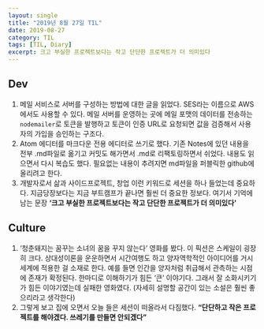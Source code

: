 ```yaml
---
layout: single
title: "2019년 8월 27일 TIL"
date: 2019-08-27
category: TIL
tags: [TIL, Diary]
excerpt: 크고 부실한 프로젝트보다는 작고 단단한 프로젝트가 더 의미있다
---
```


## Dev
1. 메일 서비스로 서버를 구성하는 방법에 대한 글을 읽었다. SES라는 이름으로 AWS에서도 사용할 수 있다. 메일 서버를 운영하는 곳에 메일 포맷의 데이터를 전송하는 `nodemailer`로 토큰을 발행하고 토큰이 인증 URL로 요청되면 값을 검증해서 사용자의 가입을 승인하는 구조다.
2. Atom 에디터를 마크다운 전용 에디터로 쓰기로 했다. 기존 Notes에 있던 내용을 전부 .md파일로 옮기고 커밋도 해가면서 .md로 리팩토링하면서 쉬었다. 내용도 읽으면서 다시 복습도 했다. 필요없는 내용이 추려지면 md파일을 퍼블릭한 github에 올리려고 한다.
3. 개발자로서 삶과 사이드프로젝트, 창업 이런 키워드로 세션을 하나 들었는데 중요하다. 지금당장보다는 지금 부트캠프가 끝나면 훨씬 더 중요한 정보다. 여기서 기억에 남는 문장
**‘크고 부실한 프로젝트보다는 작고 단단한 프로젝트가 더 의미있다'**

## Culture

1. ‘청춘돼지는 꿈꾸는 소녀의 꿈을 꾸지 않는다’ 영화를 봤다.
이 픽션은 스케일이 굉장히 크다. 상대성이론을 운운하면서 시간여행도 하고 양자역학적인 아이디어를 거시세계에 적용한 걸 소재로 한다. 예를 들면 인간을 양자처럼 취급해서 관측하는 시점에 존재가 확정된다. 한마디로 이해하기가 힘든 ‘큰’ 이야기다. 그래서 잘 소화시키기가 힘든 이야기였는데 실패한 영화였다. (자세히 설명할 공간이 있는 소설은 훨씬 좋으리라고 생각한다)
2. 그렇게 보고 집에 오면서 오늘 들은 세션이 떠올라서 다짐했다. **“단단하고 작은 프로젝트를 해야겠다. 쓰레기를 만들면 안되겠다”**  